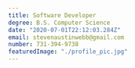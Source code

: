 ```yaml
---
title: Software Developer
degree: B.S. Computer Science
date: "2020-07-01T22:12:03.284Z"
email: stevenaustinwebb@gmail.com
number: 731-394-9738
featuredImage: "./profile_pic.jpg"
---
```


